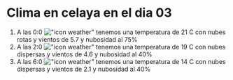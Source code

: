 # Clima en celaya en el dia 03

1. A las 0:0 !["icon weather"](http://openweathermap.org/img/w/04n.png) tenemos una temperatura de 21 C con nubes rotas y  vientos de 5.7 y nubosidad al 75%
1. A las 2:0 !["icon weather"](http://openweathermap.org/img/w/03n.png) tenemos una temperatura de 19 C con nubes dispersas y  vientos de 4.6 y nubosidad al 40%
1. A las 6:0 !["icon weather"](http://openweathermap.org/img/w/03n.png) tenemos una temperatura de 14 C con nubes dispersas y  vientos de 2.1 y nubosidad al 40%
